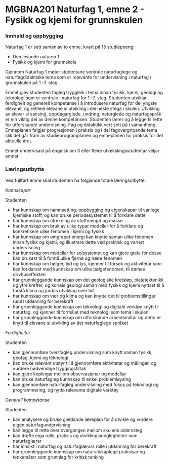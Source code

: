 # MGBNA201 Naturfag 1, emne 2 - Fysikk og kjemi for grunnskulen

### Innhald og oppbygging

Naturfag 1 er sett saman av to emne, kvart på 15 studiepoeng:

*   Den levande naturen 1
*   Fysikk og kjemi for grunnskole

Gjennom Naturfag 1 møter studentane sentrale naturfaglege og naturfagdidaktiske tema som er relevante for undervisning i naturfag i grunnskulen på 1.-7. steg.

Emnet gjev studenten fagleg tryggleik i tema innan fysikk, kjemi, geologi og teknologi som er sentrale i naturfag for 1.-7. steg. Studenten utviklar ferdigheit og generell kompetanse i å introdusere naturfag for dei yngste elevane, og rettleie elevane si utvikling i dei neste stega i skulen. Utvikling av elevar si sansing, oppdagarglede, undring, naturglede og naturfagspråk er ein viktig del av denne kompetansen. Studenten lærer og å legge til rette for utforskande undervisning. Fag og didaktikk vert sett på i samanheng. Emneplanen følgjer progresjonen i praksis og i dei fagovergripande tema slik det går fram av studieprogramplanen og emneplanen for praksis for det aktuelle året.

Emnet undervisast på engelsk om 3 eller fleire utvekslingsstudentar veljar emnet.

### Læringsutbytte

Ved fullført emne skal studenten ha følgjande totale læringsutbytte:

_Kunnskapar_

Studenten

*   har kunnskap om namnsetting, oppbygging og eigenskapar til vanlege kjemiske stoff, og kan bruke periodesystemet til å forklare dette
*   har kunnskap om utrekning av stoffmengd og masse
*   har kunnskap om bruk av ulike typar modeller for å forklare og konkretisere ulike fenomen i kjemi og fysikk
*   har kunnskap om omgrepet energi kan knytte saman ulike fenomen innan fysikk og kjemi, og illustrere dette ved praktisk og variert undervisning
*   har kunnskap om modellar for solsystemet og kan gjere greie for desse kan brukast til å forstå ulike fjerne og nære fenomen
*   har kunnskap om bølger, lyd og lys, kjenner til forsøk og aktivitetar som kan forklarast med kunnskap om ulike bølgefenomen, til dømes drivhuseffekten
*   har grunnleggande kunnskap om det geologiske kretsløp, platetektonikk og ytre krefter, og korleis geologi saman med fysikk og kjemi nyttast til å forstå klima og jordas utvikling over tid
*   har kunnskap om vær og klima og kan knytte det til problemstillingar rundt utdanning for berekraft
*   har grunnleggande kunnskap om teknologi og digitale verktøy knytt til naturfag, og kjenner til formålet med teknologi som tema i skulen
*   har grunnleggande kunnskap om utforskande arbeidsmåtar og dette er knytt til elevane si utvikling av det naturfaglege språket

_Ferdigheiter_

Studenten

*   kan gjennomføre tverrfagleg undervisning som knytt saman fysikk, geofag, kjemi og teknologi
*   kan bruke relevant utstyr til å gjennomføre aktivitetar og målingar, og vurdere nødvendige tryggingstiltak
*   kan gjere koplingar mellom observasjonar og modellar
*   kan bruke naturfagleg kunnskap til enkel problemløysing
*   kan gjennomføre naturfagleg undervisning med fokus på teknologi og programmering, og nytta relevante digitale verktøy

_Generell kompetanse_

Studenten

*   kan analysere og bruke gjeldande læreplan for å utvikle og vurdere eigen naturfagundervisning
*   kan legge til rette over overgangen mellom skulens alderssteg
*   kan drøfte eiga rolle, praksis og utviklingsmoglegheiter som naturfaglærar
*   har innsikt i naturfag og naturfaglærars rolle i utdanning for berekraft
*   har grunnleggande kunnskap om naturvitskaplege praksisar og tenkemåtar som grunnlag for kritisk tenking
